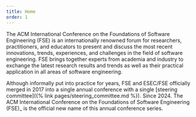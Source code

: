 ```yaml
---
title: Home
order: 1
---
```

The ACM International Conference on the Foundations of Software Engineering (FSE) is an internationally renowned forum for researchers, practitioners, and educators to present and discuss the most recent innovations, trends, experiences, and challenges in the field of software engineering. FSE brings together experts from academia and industry to exchange the latest research results and trends as well as their practical application in all areas of software engineering.

Although informally put into practice for years, FSE and ESEC/FSE officially merged in 2017 into a single annual conference with a single [steering committee]({% link pages/steering_committee.md %}). Since 2024. The ACM International Conference on the Foundations of Software Engineering (FSE)_ is the official new name of this annual conference series. 
